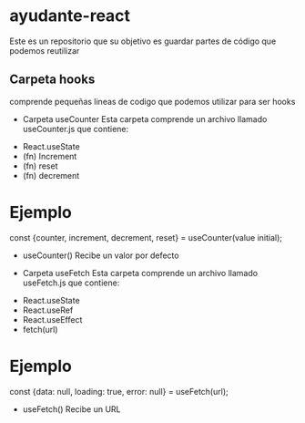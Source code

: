# ayudante-react
Este es un repositorio que su objetivo es guardar partes de código que podemos reutilizar 

## Carpeta hooks
comprende pequeñas lineas de codigo que podemos utilizar para ser hooks

* Carpeta useCounter
Esta carpeta comprende un archivo llamado useCounter.js que contiene:
- React.useState
- (fn) Increment
- (fn) reset
- (fn) decrement
# Ejemplo
const {counter, increment, decrement, reset} = useCounter(value initial);
* useCounter() Recibe un valor por defecto

* Carpeta useFetch
Esta carpeta comprende un archivo llamado useFetch.js que contiene:
- React.useState
- React.useRef
- React.useEffect
- fetch(url)
# Ejemplo
const {data: null, loading: true, error: null} = useFetch(url);
* useFetch() Recibe un URL
